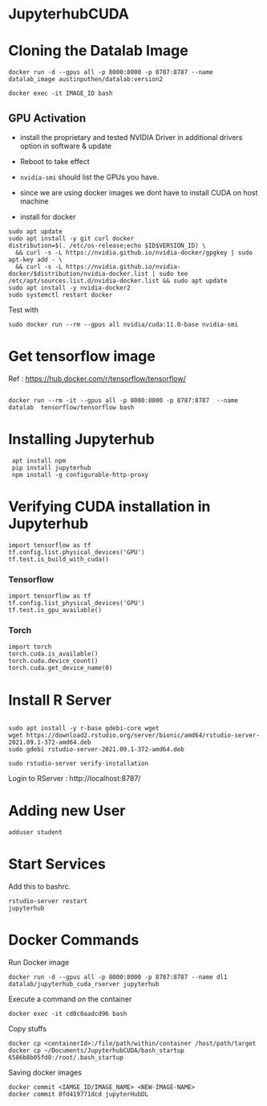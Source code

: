 # JupyterhubCUDA

# Cloning the Datalab Image

```
docker run -d --gpus all -p 8000:8000 -p 8787:8787 --name datalab_image austinputhen/datalab:version2 

docker exec -it IMAGE_ID bash
```

## GPU Activation

 - install the proprietary and tested NVIDIA Driver in additional drivers option in software & update
 - Reboot to take effect
 - `nvidia-smi` should list the GPUs you have.
 - since we are using docker images we dont have to install CUDA on host machine

 - install for docker
 ```
sudo apt update
sudo apt install -y git curl docker
distribution=$(. /etc/os-release;echo $ID$VERSION_ID) \
   && curl -s -L https://nvidia.github.io/nvidia-docker/gpgkey | sudo apt-key add - \
   && curl -s -L https://nvidia.github.io/nvidia-docker/$distribution/nvidia-docker.list | sudo tee /etc/apt/sources.list.d/nvidia-docker.list && sudo apt update
sudo apt install -y nvidia-docker2
sudo systemctl restart docker
```
Test with 
```
sudo docker run --rm --gpus all nvidia/cuda:11.0-base nvidia-smi
```

# Get tensorflow image 


Ref : https://hub.docker.com/r/tensorflow/tensorflow/
```

docker run --rm -it --gpus all -p 8000:8000 -p 8787:8787  --name datalab  tensorflow/tensorflow bash

```

# Installing Jupyterhub

```
 apt install npm
 pip install jupyterhub
 npm install -g configurable-http-proxy
```

# Verifying CUDA installation in Jupyterhub

```
import tensorflow as tf
tf.config.list.physical_devices('GPU')
tf.test.is_build_with_cuda()
```

### Tensorflow 
```
import tensorflow as tf
tf.config.list_physical_devices('GPU')
tf.test.is_gpu_available()

```

### Torch

```
import torch
torch.cuda.is_available()
torch.cuda.device_count()
torch.cuda.get_device_name(0)

```

# Install R Server

```

sudo apt install -y r-base gdebi-core wget
wget https://download2.rstudio.org/server/bionic/amd64/rstudio-server-2021.09.1-372-amd64.deb
sudo gdebi rstudio-server-2021.09.1-372-amd64.deb

sudo rstudio-server verify-installation

```

Login to RServer : http://localhost:8787/

# Adding new User

```
adduser student

```

# Start Services

Add this to bashrc.
```
rstudio-server restart
jupyterhub
```

# Docker Commands

Run Docker image
```
docker run -d --gpus all -p 8000:8000 -p 8787:8787 --name dl1 datalab/jupyterhub_cuda_rserver jupyterhub
```

Execute a command on the container
```
docker exec -it cd0c0aadcd96 bash

```

Copy stuffs
```
docker cp <containerId>:/file/path/within/container /host/path/target
docker cp ~/Documents/JupyterhubCUDA/bash_startup 6586b8b05fd8:/root/.bash_startup
```

Saving docker images
```
docker commit <IAMGE_ID/IMAGE_NAME> <NEW-IMAGE-NAME>
docker commit 0fd419771dcd jupyterHubDL

```
